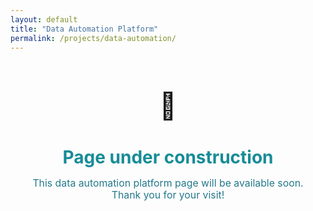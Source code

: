 ```yaml
---
layout: default
title: "Data Automation Platform"
permalink: /projects/data-automation/
---
```


<div style="text-align:center; margin-top:60px; margin-bottom:60px;">
  <span style="font-size:3em;">🚧</span>
  <h1 style="margin-bottom:0.4em; color:#178c97;">Page under construction</h1>
  <p style="font-size:1.13em; color:#25798a;">
    This data automation platform page will be available soon.<br>
    Thank you for your visit!
  </p>
</div>
